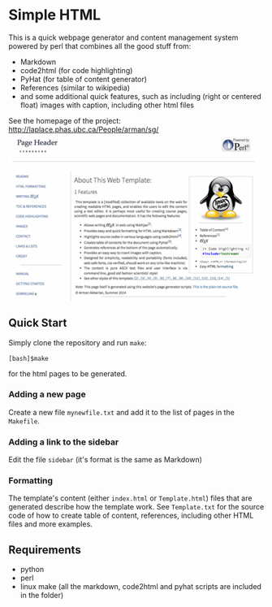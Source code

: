 Simple HTML
===========

This is a quick webpage generator and content management system 
powered by perl that combines all the good stuff from:
* Markdown
* code2html (for code highlighting)
* PyHat (for table of content generator)
* References (similar to wikipedia) 
* and some additional quick features, such as including 
(right or centered float) images with caption, including
other html files 

See the homepage of the project: <http://laplace.phas.ubc.ca/People/arman/sg/>
![alt tag](https://github.com/rmanak/simplehtml/blob/master/img/screenshot.png)


Quick Start
-----------

Simply clone the repository and run ``make``:

    [bash]$make

for the html pages to be generated.

### Adding a new page

Create a new file ``mynewfile.txt`` and add it to the list of pages in the ``Makefile``.

### Adding a link to the sidebar

Edit the file ``sidebar`` (it's format is the same as Markdown)

### Formatting

The template's content (either ``index.html`` or ``Template.html``) files that are
generated describe how the template work. See ``Template.txt`` for the source code 
of how to create table of content, references, including other HTML files and 
more examples.


Requirements
------------
- python
- perl
- linux make
(all the markdown, code2html and pyhat scripts are included in the folder)



